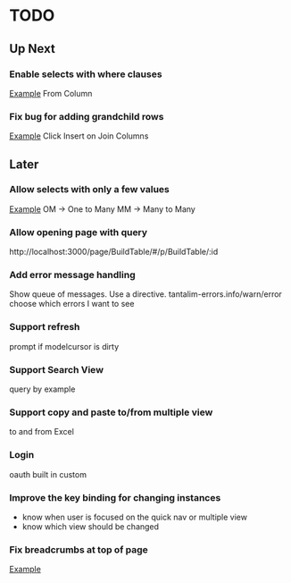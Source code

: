 # TODO

## Up Next

### Enable selects with where clauses
[Example](http://localhost:3000/page/BuildTable/#/p/TableJoins)
From Column

### Fix bug for adding grandchild rows
[Example](http://localhost:3000/page/BuildTable/#/p/TableJoins)
Click Insert on Join Columns

## Later

### Allow selects with only a few values
[Example](http://localhost:3000/page/BuildTable/#/p/TableJoins)
OM -> One to Many
MM -> Many to Many

### Allow opening page with query
http://localhost:3000/page/BuildTable/#/p/BuildTable/:id

### Add error message handling
Show queue of messages. Use a directive.
tantalim-errors.info/warn/error
choose which errors I want to see

### Support refresh
prompt if modelcursor is dirty

### Support Search View
query by example

### Support copy and paste to/from multiple view
to and from Excel

### Login
oauth
built in
custom

### Improve the key binding for changing instances
* know when user is focused on the quick nav or multiple view
* know which view should be changed

### Fix breadcrumbs at top of page
[Example](http://localhost:3000/page/BuildTable/#/p/TableIndexes)
